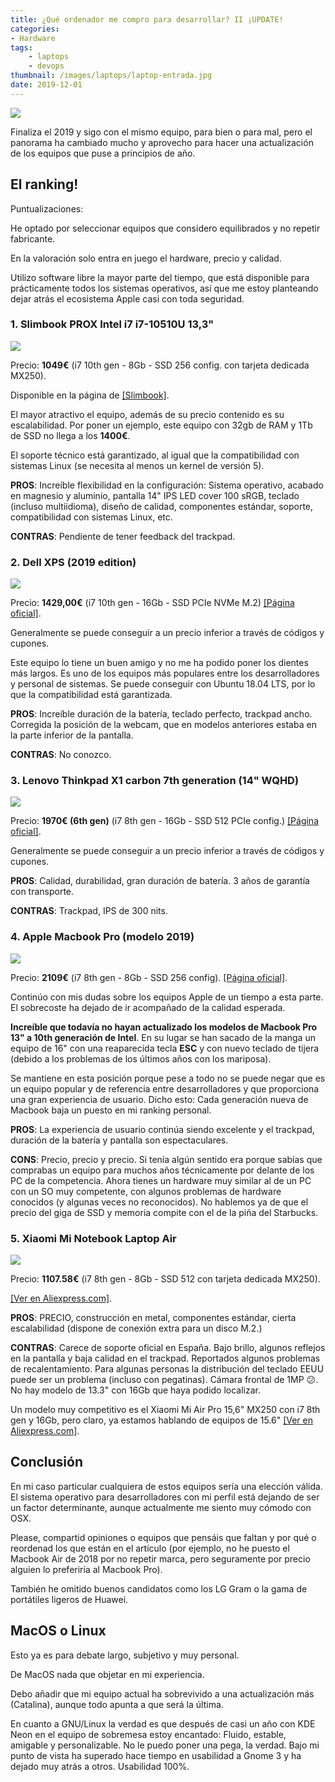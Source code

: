 ```yaml
---
title: ¿Qué ordenador me compro para desarrollar? II ¡UPDATE!
categories:
- Hardware
tags:
    - laptops
    - devops
thumbnail: /images/laptops/laptop-entrada.jpg
date: 2019-12-01
---
```


![](/images/laptops/laptop-entrada.jpg)

Finaliza el 2019 y sigo con el mismo equipo, para bien o para mal, pero el panorama ha cambiado mucho y aprovecho para hacer una actualización de los equipos que puse a principios de año.

<!-- more -->

## El ranking!

Puntualizaciones:

He optado por seleccionar equipos que considero equilibrados y no repetir fabricante. 

En la valoración solo entra en juego el hardware, precio y calidad. 

Utilizo software libre la mayor parte del tiempo, que está disponible para prácticamente todos los sistemas operativos, así que me estoy planteando dejar atrás el ecosistema Apple casi con toda seguridad.


### 1. Slimbook PROX Intel i7 i7-10510U 13,3"

![](/images/laptops/pro-x.png)

Precio: **1049€** (i7 10th gen - 8Gb - SSD 256 config. con tarjeta dedicada MX250).

Disponible en la página de [[Slimbook]](https://slimbook.es/pedidos/slimbook-pro-x/pro-x-comprar).

El mayor atractivo el equipo, además de su precio contenido es su escalabilidad. Por poner un ejemplo, este equipo con 32gb de RAM y 1Tb de SSD no llega a los **1400€**.

El soporte técnico está garantizado, al igual que la compatibilidad con sistemas Linux (se necesita al menos un kernel de versión 5).

**PROS**: Increíble flexibilidad en la configuración: Sistema operativo, acabado en magnesio y aluminio, pantalla 14" IPS LED cover 100 sRGB, teclado (incluso multiidioma), diseño de calidad, componentes estándar, soporte, compatibilidad con sistemas Linux, etc.

**CONTRAS**: Pendiente de tener feedback del trackpad.

### 2. Dell XPS (2019 edition)

![](/images/laptops/dell-xps-2019.png)

Precio: **1429,00€** (i7 10th gen - 16Gb - SSD PCIe NVMe M.2) [[Página oficial]](https://www.dell.com/es-es/shop/cty/pdp/spd/xps-13-7390-laptop/cnx73924).



Generalmente se puede conseguir a un precio inferior a través de códigos y cupones.

Este equipo lo tiene un buen amigo y no me ha podido poner los dientes más largos. Es uno de los equipos más populares entre los desarrolladores y personal de sistemas. Se puede conseguir con Ubuntu 18.04 LTS, por lo que la compatibilidad está garantizada.

**PROS**: Increíble duración de la batería, teclado perfecto, trackpad ancho. Corregida la posición de la webcam, que en modelos anteriores estaba en la parte inferior de la pantalla.

**CONTRAS**: No conozco.

### 3. Lenovo Thinkpad X1 carbon 7th generation (14" WQHD)

![](/images/laptops/lenovo-x1-carbon.png)

Precio: **1970€ (6th gen)** (i7 8th gen - 16Gb - SSD 512 PCIe config.) [[Página oficial]](https://www.lenovo.com/es/es/laptops/thinkpad/x-series/ThinkPad-X1-Carbon-6th-Gen/p/22TP2TXX16G).

Generalmente se puede conseguir a un precio inferior a través de códigos y cupones.

**PROS**: Calidad, durabilidad, gran duración de batería. 3 años de garantía con transporte.

**CONTRAS**: Trackpad, IPS de 300 nits.

### 4. Apple Macbook Pro (modelo 2019)

![](/images/laptops/macbook-pro-2019.png)

Precio: **2109€** (i7 8th gen - 8Gb - SSD 256 config). [[Página oficial]](https://www.apple.com/es/shop/buy-mac/macbook-pro?product=MUHN2Y/A&step=config).

Continúo con mis dudas sobre los equipos Apple de un tiempo a esta parte. El sobrecoste ha dejado de ir acompañado de la calidad esperada.

**Increíble que todavía no hayan actualizado los modelos de Macbook Pro 13" a 10th generación de Intel**.
En su lugar se han sacado de la manga un equipo de 16" con una reaparecida tecla **ESC** y con nuevo teclado de tijera (debido a los problemas de los últimos años con los mariposa).

Se mantiene en esta posición porque pese a todo no se puede negar que es un equipo popular y de referencia entre desarrolladores y que proporciona una gran experiencia de usuario.
Dicho esto: Cada generación nueva de Macbook baja un puesto en mi ranking personal. 

**PROS**: La experiencia de usuario continúa siendo excelente y el trackpad, duración de la batería y pantalla son espectaculares.

**CONS**: Precio, precio y precio. Si tenía algún sentido era porque sabías que comprabas un equipo para muchos años técnicamente por delante de los PC de la competencia. Ahora tienes un hardware muy similar al de un PC con un SO muy competente, con algunos problemas de hardware conocidos (y algunas veces no reconocidos). No hablemos ya de que el precio del giga de SSD y memoria compite con el de la piña del Starbucks.

### 5. Xiaomi Mi Notebook Laptop Air

![](/images/laptops/xiaomi-notebook-pro-2019.png)

Precio: **1107.58€** (i7 8th gen - 8Gb - SSD 512 con tarjeta dedicada MX250).

[[Ver en Aliexpress.com]](https://es.aliexpress.com/item/33048945693.html).

**PROS**: PRECIO, construcción en metal, componentes estándar, cierta escalabilidad (dispone de conexión extra para un disco M.2.)

**CONTRAS**: Carece de soporte oficial en España. Bajo brillo, algunos reflejos en la pantalla y baja calidad en el trackpad. Reportados algunos problemas de recalentamiento. Para algunas personas la distribución del teclado EEUU puede ser un problema (incluso con pegatinas).
Cámara frontal de 1MP 😕. No hay modelo de 13.3" con 16Gb que haya podido localizar.

Un modelo muy competitivo es el Xiaomi Mi Air Pro 15,6" MX250 con i7 8th gen y 16Gb, pero claro, ya estamos hablando de equipos de 15.6" [[Ver en Aliexpress.com]](https://es.aliexpress.com/item/32962218679.html).

## Conclusión

En mi caso particular cualquiera de estos equipos sería una elección válida. El sistema operativo para desarrolladores con mi perfil está dejando de ser un factor determinante, aunque actualmente me siento muy cómodo con OSX.

Please, compartid opiniones o equipos que pensáis que faltan y por qué o reordenad los que están en el artículo (por ejemplo, no he puesto el Macbook Air de 2018 por no repetir marca, pero seguramente por precio alguien lo preferiría al Macbook Pro).

También he omitido buenos candidatos como los LG Gram o la gama de portátiles ligeros de Huawei.

## MacOS o Linux

Esto ya es para debate largo, subjetivo y muy personal. 

De MacOS nada que objetar en mi experiencia.

Debo añadir que mi equipo actual ha sobrevivido a una actualización más (Catalina), aunque todo apunta a que será la última.

En cuanto a GNU/Linux la verdad es que después de casi un año con KDE Neon en el equipo de sobremesa estoy encantado: Fluido, estable, amigable y personalizable.
 No le puedo poner una pega, la verdad. Bajo mi punto de vista ha superado hace tiempo en usabilidad a Gnome 3 y ha dejado muy atrás a otros. Usabilidad 100%.
  
  
